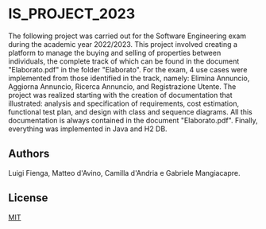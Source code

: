 # IS_PROJECT_2023

The following project was carried out for the Software Engineering exam during the academic year 2022/2023. This project involved creating a platform to manage the buying and selling of properties between individuals, the complete track of which can be found in the document "Elaborato.pdf" in the folder "Elaborato". For the exam, 4 use cases were implemented from those identified in the track, namely: Elimina Annuncio, Aggiorna Annuncio, Ricerca Annuncio, and Registrazione Utente. The project was realized starting with the creation of documentation that illustrated: analysis and specification of requirements, cost estimation, functional test plan, and design with class and sequence diagrams. All this documentation is always contained in the document "Elaborato.pdf". Finally, everything was implemented in Java and H2 DB.

## Authors

Luigi Fienga, Matteo d'Avino, Camilla d'Andria e Gabriele Mangiacapre.

## License

[MIT](https://choosealicense.com/licenses/mit/)
